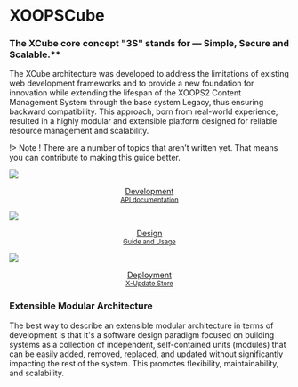 

# <span class="iconify" data-icon="mdi:cube-outline"></span> XOOPSCube

### The XCube core concept "3S" stands for — Simple, Secure and Scalable.**

The XCube architecture was developed to address the limitations of existing web development frameworks and to provide a new foundation for innovation while extending the lifespan of the XOOPS2 Content Management System through the base system Legacy, thus ensuring backward compatibility. This approach, born from real-world experience, resulted in a highly modular and extensible platform designed for reliable resource management and scalability.


!> Note ! There are a number of topics that aren’t written yet. That means you can contribute to making this guide better.


<div layout="row m-4">
<div self="size-1of3"><a href="#/en/development/">
<img src="_media/xcl-dev-env.png">
<p align="center">Development<br/>
<small>API documentation</small></p>
</a>
</div>
<div self="size-1of3"><a href="#/en/design/">
<img src="_media/xcl-design.png">
<p align="center">Design<br/>
<small>Guide and Usage</small></p>
</a>
</div>
<div self="size-1of3"><a href="#/en/deployment/">
<img src="_media/xcl-deploy.png">
<p align="center">Deployment<br/>
<small>X-Update Store</small></p>
</a>
</div>
</div>

### Extensible Modular Architecture

The best way to describe an extensible modular architecture in terms of development is that it's a software design paradigm focused on building systems as a collection of independent, self-contained units (modules) that can be easily added, removed, replaced, and updated without significantly impacting the rest of the system. This promotes flexibility, maintainability, and scalability.